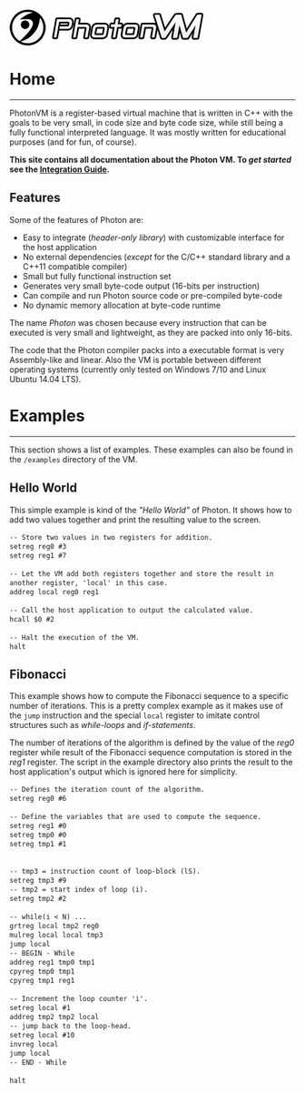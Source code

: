 ![PhotonVM_Logo](images/Photon_Logo_Text.png?raw=true)

# Home #
---------------------

PhotonVM is a register-based virtual machine that is written in C++ with the goals to be very small, in code size and byte code size, while still being a fully functional interpreted language. It was mostly written for educational purposes (and for fun, of course). 

**This site contains all documentation about the Photon VM. To *get started* see the [Integration Guide](manual/integration-guide.md "Integration Guide").**

Features
--------

Some of the features of Photon are:

- Easy to integrate (*header-only library*) with customizable interface for the host application
- No external dependencies (*except* for the C/C++ standard library and a C++11 compatible compiler)
- Small but fully functional instruction set
- Generates very small byte-code output (16-bits per instruction)
- Can compile and run Photon source code or pre-compiled byte-code
- No dynamic memory allocation at byte-code runtime  


The name *Photon* was chosen because every instruction that can be executed is very small and lightweight, as they  are packed into only 16-bits. 

The code that the Photon compiler packs into a executable format is very Assembly-like and linear. Also the VM is portable between different operating systems (currently only tested on Windows 7/10 and Linux Ubuntu 14.04 LTS).


# Examples #
------------

This section shows a list of examples. These examples can also be found in the `/examples` directory of the VM.

Hello World
-----------

This simple example is kind of the *"Hello World"* of Photon. It shows how to add two values together and print the resulting value to the screen.

	-- Store two values in two registers for addition.
	setreg reg0 #3
	setreg reg1 #7

	-- Let the VM add both registers together and store the result in another register, 'local' in this case.
	addreg local reg0 reg1
	
	-- Call the host application to output the calculated value.
	hcall $0 #2
	
	-- Halt the execution of the VM.
	halt 

Fibonacci
---------

This example shows how to compute the Fibonacci sequence to a specific number of iterations.
This is a pretty complex example as it makes use of the `jump` instruction and the special `local` register to imitate control structures such as *while-loops* and *if-statements*. 

The number of iterations of the algorithm is defined by the value of the *reg0* register while result of the Fibonacci sequence computation is stored in the *reg1* register. The script in the example directory also prints the result to the host application's output which is ignored here for simplicity.


	-- Defines the iteration count of the algorithm.
	setreg reg0 #6
	
	-- Define the variables that are used to compute the sequence.
	setreg reg1 #0
	setreg tmp0 #0
	setreg tmp1 #1
	
	
	-- tmp3 = instruction count of loop-block (lS).
	setreg tmp3 #9
	-- tmp2 = start index of loop (i).
	setreg tmp2 #2
	
	-- while(i < N) ...
	grtreg local tmp2 reg0
	mulreg local local tmp3
	jump local
	-- BEGIN - While
	addreg reg1 tmp0 tmp1
	cpyreg tmp0 tmp1
	cpyreg tmp1 reg1
	
	-- Increment the loop counter 'i'.
	setreg local #1
	addreg tmp2 tmp2 local
	-- jump back to the loop-head.
	setreg local #10
	invreg local
	jump local
	-- END - While
	
	halt 